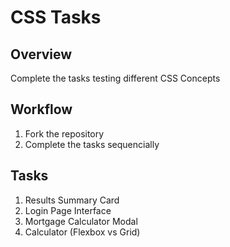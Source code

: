 # CSS Tasks

## Overview
Complete the tasks testing different CSS Concepts

## Workflow
1. Fork the repository 
2. Complete the tasks sequencially

## Tasks

1. Results Summary Card
2. Login Page Interface
3. Mortgage Calculator Modal
4. Calculator (Flexbox vs Grid)